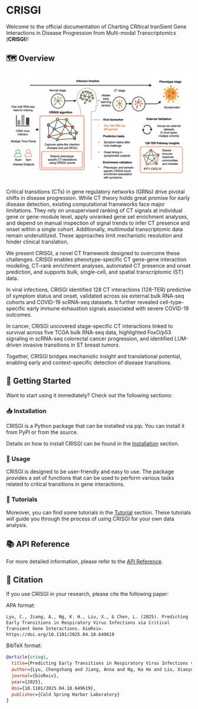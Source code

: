 # CRISGI

Welcome to the official documentation of Charting CRItical tranSient Gene Interactions in Disease Progression from Multi-modal Transcriptomics (**CRISGI**)!

## 🗺️ Overview

![Figure1](./figure/Figure1.png)

Critical transitions (CTs) in gene regulatory networks (GRNs) drive pivotal shifts in disease progression. While CT theory holds great promise for early disease detection, existing computational frameworks face major limitations. They rely on unsupervised ranking of CT signals at individual gene or gene-module level, apply unranked gene set enrichment analyses, and depend on manual inspection of signal trends to infer CT presence and onset within a single cohort. Additionally, multimodal transcriptomic data remain underutilized. These approaches limit mechanistic resolution and hinder clinical translation.

We present CRISGI, a novel CT framework designed to overcome these challenges. CRISGI enables phenotype-specific CT gene-gene interaction modeling, CT-rank enrichment analyses, automated CT presence and onset prediction, and supports bulk, single-cell, and spatial transcriptomic (ST) data.

In viral infections, CRISGI identified 128 CT interactions (128-TER) predictive of symptom status and onset, validated across six external bulk RNA-seq cohorts and COVID-19 scRNA-seq datasets. It further revealed cell-type-specific early immune exhaustion signals associated with severe COVID-19 outcomes.

In cancer, CRISGI uncovered stage-specific CT interactions linked to survival across five TCGA bulk RNA-seq data, highlighted FoxO/p53 signaling in scRNA-seq colorectal cancer progression, and identified LUM-driven invasive transitions in ST breast tumors.

Together, CRISGI bridges mechanistic insight and translational potential, enabling early and context-specific detection of disease transitions.

## 🚀 Getting Started

Want to start using it immediately? Check out the following sections:

### 📥 Installation

CRISGI is a Python package that can be installed via pip. You can install it from PyPI or from the source.

Details on how to install CRISGI can be found in the [Installation](installation.md) section.

### 🔧 Usage

CRISGI is designed to be user-friendly and easy to use. The package provides a set of functions that can be used to perform various tasks related to critical transitions in gene interactions.

### 📖 Tutorials

Moreover, you can find some tutorials in the [Tutorial](tutorial.md) section. These tutorials will guide you through the process of using CRISGI for your own data analysis.

## 📚 API Reference

For more detailed information, please refer to the [API Reference](api_reference.md).

## 📑 Citation

If you use CRISGI in your research, please cite the following paper:

APA format:

```
Lyu, C., Jiang, A., Ng, K. H., Liu, X., & Chen, L. (2025). Predicting Early Transitions in Respiratory Virus Infections via Critical Transient Gene Interactions. bioRxiv. https://doi.org/10.1101/2025.04.18.649619
```


BibTeX format:

```bibtex
@article{crisgi,
  title={Predicting Early Transitions in Respiratory Virus Infections via Critical Transient Gene Interactions},
  author={Lyu, Chengshang and Jiang, Anna and Ng, Ka Ho and Liu, Xiaoyu and Chen, Lingxi},
  journal={bioRxiv},
  year={2025},
  doi={10.1101/2025.04.18.649619},
  publisher={Cold Spring Harbor Laboratory}
}
```

<div style="display:none;">
<script type='text/javascript' id='clustrmaps' src='//cdn.clustrmaps.com/map_v2.js?cl=ffffff&w=a&t=n&d=aehrmM5iUrNweGVMgYWen6iLrg21PDipO7L_XllJ1lo&co=2d78ad&cmo=3acc3a&cmn=ff5353&ct=ffffff'></script>
</div>
